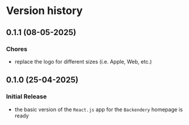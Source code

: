 # Version history

## 0.1.1 (08-05-2025)

### Chores
- replace the logo for different sizes (i.e. Apple, Web, etc.)

## 0.1.0 (25-04-2025)

### Initial Release
- the basic version of the `React.js` app for the `Backendery` homepage is ready